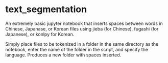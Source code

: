 # text_segmentation
An extremely basic jupyter notebook that inserts spaces between words in Chinese, Japanase, or Korean files using jieba (for Chinese), fugashi (for Japanese), or konlpy for Korean.

Simply place files to be tokenized in a folder in the same directory as the notebook, enter the name of the folder in the script, and specify the language. Produces a new folder with spaces inserted.
